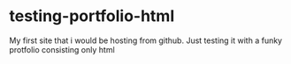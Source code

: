 # testing-portfolio-html
My first site that i would be hosting from github. Just testing it with a funky protfolio consisting only html
